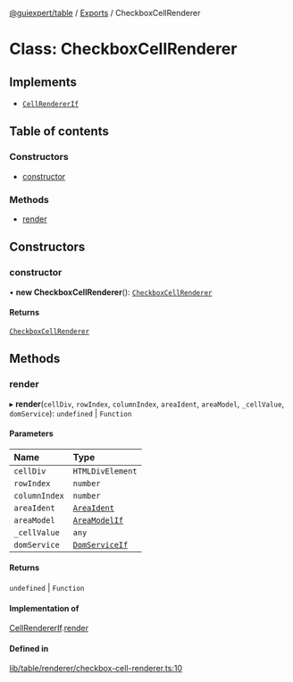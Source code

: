 [@guiexpert/table](../README.md) / [Exports](../modules.md) / CheckboxCellRenderer

# Class: CheckboxCellRenderer

## Implements

- [`CellRendererIf`](../interfaces/CellRendererIf.md)

## Table of contents

### Constructors

- [constructor](CheckboxCellRenderer.md#constructor)

### Methods

- [render](CheckboxCellRenderer.md#render)

## Constructors

### constructor

• **new CheckboxCellRenderer**(): [`CheckboxCellRenderer`](CheckboxCellRenderer.md)

#### Returns

[`CheckboxCellRenderer`](CheckboxCellRenderer.md)

## Methods

### render

▸ **render**(`cellDiv`, `rowIndex`, `columnIndex`, `areaIdent`, `areaModel`, `_cellValue`, `domService`): `undefined` \| `Function`

#### Parameters

| Name | Type |
| :------ | :------ |
| `cellDiv` | `HTMLDivElement` |
| `rowIndex` | `number` |
| `columnIndex` | `number` |
| `areaIdent` | [`AreaIdent`](../modules.md#areaident) |
| `areaModel` | [`AreaModelIf`](../interfaces/AreaModelIf.md) |
| `_cellValue` | `any` |
| `domService` | [`DomServiceIf`](../interfaces/DomServiceIf.md) |

#### Returns

`undefined` \| `Function`

#### Implementation of

[CellRendererIf](../interfaces/CellRendererIf.md).[render](../interfaces/CellRendererIf.md#render)

#### Defined in

[lib/table/renderer/checkbox-cell-renderer.ts:10](https://github.com/guiexperttable/ge-table/blob/7d8ffe2/libs/table/src/lib/table/renderer/checkbox-cell-renderer.ts#L10)
